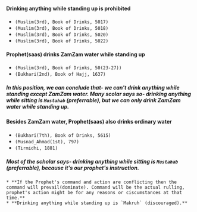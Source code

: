 #### **Drinking anything while standing up is prohibited**
* `(Muslim(3rd), Book of Drinks, 5017)`
* `(Muslim(3rd), Book of Drinks, 5018)`
* `(Muslim(3rd), Book of Drinks, 5020)`
* `(Muslim(3rd), Book of Drinks, 5022)`
#### **Prophet(saas) drinks ZamZam water while standing up**
* `(Muslim(3rd), Book of Drinks, 50(23-27))`
* `(Bukhari(2nd), Book of Hajj, 1637)`
##### **In this position, we can conclude that- we can't drink anything while standing except ZamZam water. Many scolar says so- drinking anything while sitting is `Mustahab` (preferrable), but we can only drink ZamZam water while standing up.**
#### **Besides ZamZam water, Prophet(saas) also drinks ordinary water**
* `(Bukhari(7th), Book of Drinks, 5615)`
* `(Musnad_Ahmad(1st), 797)`
* `(Tirmidhi, 1881)`
##### **Most of the scholar says- drinking anything while sitting is `Mustahab` (preferrable), because it's our prophet's instruction.**
    * **If the Prophet's command and action are conflicting then the command will prevail(dominate). Command will be the actual rulling, prophet's action might be for any reasons or ciscumstances at that time.**
    * **Drinking anything while standing up is `Makruh` (discouraged).**